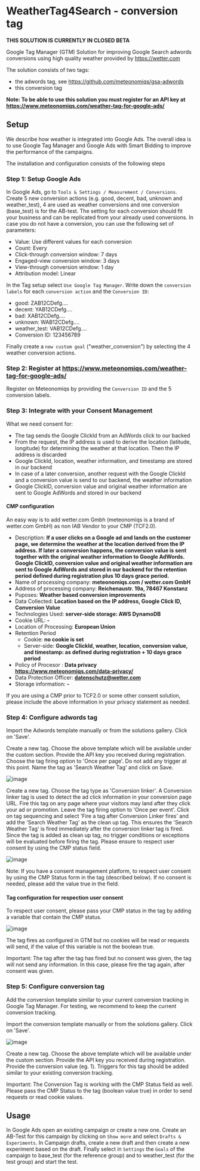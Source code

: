 # WeatherTag4Search - conversion tag

**THIS SOLUTION IS CURRENTLY IN CLOSED BETA**

Google Tag Manager (GTM) Solution for improving Google Search adwords conversions using high quality weather
provided by https://wetter.com

The solution consists of two tags:
* the adwords tag, see https://github.com/meteonomiqs/gsa-adwords
* this conversion tag

**Note: To be able to use this solution you must register for an API key at https://www.meteonomiqs.com/weather-tag-for-google-ads/**


## Setup

We describe how weather is integrated into Google Ads. The overall idea is to use Google Tag Manager and Google Ads with Smart Bidding to improve the performance of the campaigns.

The installation and configuration consists of the following steps

### Step 1: Setup Google Ads 
In Google Ads, go to `Tools & Settings / Measurement / Conversions`.
Create 5 new conversion actions (e.g. good, decent, bad, unknown and weather_test), 4 are used as weather conversions and one conversion (base_test) is for the AB-test.
The setting for each conversion should fit your business and can be replicated from your already used conversions.
In case you do not have a conversion, you can use the following set of parameters:
- Value: Use different values for each conversion
- Count: Every
- Click-through conversion window: 7 days
- Engaged-view conversion window: 3 days
- View-through conversion window: 1 day
- Attribution model: Linear

In the Tag setup select `Use Google Tag Manager`. Write down the `conversion labels` for each `conversion action` and the `Conversion ID`:
- good: ZAB12CDefg....
- decent: YAB12CDefg....
- bad: XAB12CDefg....
- unknown: WAB12CDefg....
- weather_test: VAB12CDefg....
- Conversion ID: 123456789

Finally create a `new custom goal` ("weather_conversion") by selecting the 4 weather conversion actions.

### Step 2: Register at https://www.meteonomiqs.com/weather-tag-for-google-ads/

Register on Meteonomiqs by providing the `Conversion ID` and the 5 conversion labels.

### Step 3: Integrate with your Consent Management

What we need consent for:
* The tag sends the Google ClickId from an AdWords click to our backed
* From the request, the IP address is used to derive the location (latitude, longitude) for determining the weather at that location. Then the IP address is discarded
* Google ClickId, location, weather information, and timestamp are stored in our backend
* In case of a later conversion, another request with the Google ClickId and a conversion value is send to our backend, the weather information
* Google ClickID, conversion value and original weather information are sent to Google AdWords and stored in our backend

#### CMP configuration

An easy way is to add wetter.com Gmbh (meteonomiqs is a brand of wetter.com GmbH) as non IAB Vendor to your CMP (TCF2.0).

* Description: **If a user clicks on a Google ad and lands on the customer page, we determine the weather at the location derived from the IP address. If later a conversion happens, the conversion value is sent together with the original weather information to Google AdWords.
  Google ClickID, conversion value and original weather information are sent to Google AdWords and stored in our backend for the retention period defined during registration plus 10 days grace period.**
* Name of processing company: **meteonomiqs.com  / wetter.com  GmbH**
* Address of processing company: **Reichenaustr. 19a, 78467 Konstanz**
* Puposes: **Weather based conversion improvements**
* Data Collected: **Location based on the IP address, Google Click ID, Conversion Value**
* Technologies Used: **server-side storage: AWS DynamoDB**
* Cookie URL: **-**
* Location of Processing: **European Union**
* Retention Period
  * Cookie: **no cookie is set**
  * Server-side: **Google ClickId, weather, location, conversion value, and timestamp: as defined during registration + 10 days grace period** 
* Policy of Procesor : **Data privacy https://www.meteonomiqs.com/data-privacy/**
* Data Protection Officer: **datenschutz@wetter.com**
* Storage information: **-**

If you are using a CMP prior to TCF2.0 or some other consent solution, please include the above information in your privacy statement as needed.

### Step 4: Configure adwords tag

Import the Adwords template manually or from the solutions gallery. Click on 'Save'.



Create a new tag. Choose the above template which will be available under the custom section. Provide the API key you received during registration. Choose the tag firing option to 'Once per page'. Do not add any trigger at this point. Name the tag as 'Search Weather Tag' and click on Save.

![image](https://user-images.githubusercontent.com/65337449/143875642-0acdb370-ab32-445d-ad6c-3b68e9264a63.png)

Create a new tag. Choose the tag type as 'Conversion linker'. A Conversion linker tag is used to detect the ad click information in your conversion page URL. Fire this tag on any page where your visitors may land after they click your ad or promotion. Leave the tag firing option to 'Once per event'. Click on tag sequencing and select 'Fire a tag after Conversion Linker fires' and add the 'Search Weather Tag' as the clean up tag. This ensures the 'Search Weather Tag' is fired immediately after the conversion linker tag is fired. Since the tag is added as clean up tag, no trigger conditions or exceptions will be evaluated before firing the tag. Please ensure to respect user consent by using the CMP status field. 

![image](https://user-images.githubusercontent.com/65337449/143874832-7b216d80-e324-45ba-9bba-2978f085f292.png)


Note: If you have a consent management platform, to respect user consent by using the CMP Status form in the tag (described below). If no consent is needed, please add the value true in the field.


#### Tag configuration for respection user consent

To respect user consent, please pass your CMP status in the tag by adding a variable that contain the CMP status.

![image](https://user-images.githubusercontent.com/65337449/143872668-0897739a-63b3-483e-89b8-10e192de4a77.png)

The tag fires as configured in GTM but no cookies will be read or requests will send, if the value of this variable is not the boolean true.

Important: The tag after the tag has fired but no consent was given, the tag will not send any information. In this case, please fire the tag again, after consent was given.


### Step 5: Configure conversion tag

Add the conversion template similar to your current conversion tracking in Google Tag Manager. For testing, we recommend to keep the current conversion tracking.

Import the conversion template manually or from the solutions gallery. Click on 'Save'.

![image](https://user-images.githubusercontent.com/65337449/143876354-36355554-2096-446c-86e7-c741db81b7b6.png)

Create a new tag. Choose the above template which will be available under the custom section. Provide the API key you received during registration. Provide the conversion value (eg. 1). Triggers for this tag should be added similar to your existing conversion tracking. 

Important: The Conversion Tag is working with the CMP Status field as well. Please pass the CMP Status to the tag (boolean value true) in order to send requests or read cookie values.


## Usage
In Google Ads open an existing campaign or create a new one.
Create an AB-Test for this campaign by clicking on `Show more` and select `Drafts & Experiments`.
In Campaign drafts, create a new draft and then create a new experiment based on the draft.
Finally select in `Settings` the `Goals` of the campaign to base_test (for the reference group) and to weather_test (for the test group) and start the test.
